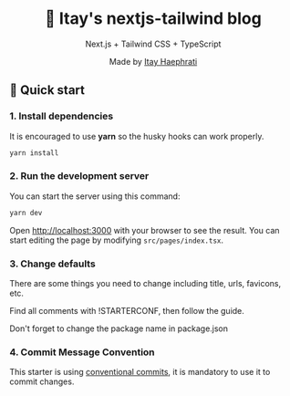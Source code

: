 <div align="center">
  <h1>🔋 Itay's nextjs-tailwind blog</h1>
  <p>Next.js + Tailwind CSS + TypeScript</p>
  <p>Made by <a href="https://itaycode.com">Itay Haephrati</a></p>
  
</div>

## 🚀 Quick start

### 1. Install dependencies

It is encouraged to use **yarn** so the husky hooks can work properly.

```bash
yarn install
```

### 2. Run the development server

You can start the server using this command:

```bash
yarn dev
```

Open [http://localhost:3000](http://localhost:3000) with your browser to see the result. You can start editing the page by modifying `src/pages/index.tsx`.

### 3. Change defaults

There are some things you need to change including title, urls, favicons, etc.

Find all comments with !STARTERCONF, then follow the guide.

Don't forget to change the package name in package.json

### 4. Commit Message Convention

This starter is using [conventional commits](https://www.conventionalcommits.org/en/v1.0.0/), it is mandatory to use it to commit changes.
